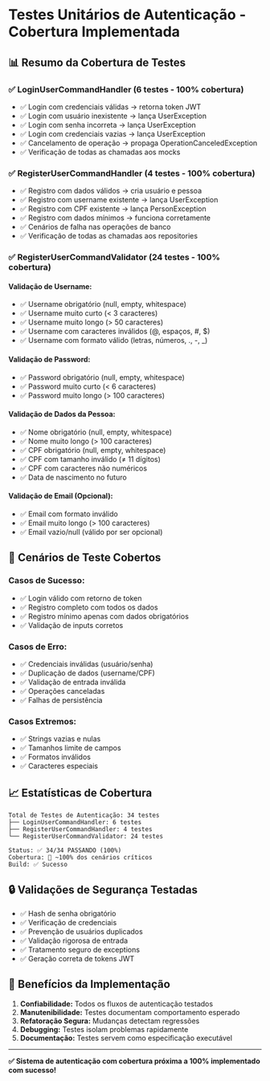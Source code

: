 # Testes Unitários de Autenticação - Cobertura Implementada

## 📊 **Resumo da Cobertura de Testes**

### ✅ **LoginUserCommandHandler (6 testes - 100% cobertura)**
- ✅ Login com credenciais válidas → retorna token JWT
- ✅ Login com usuário inexistente → lança UserException
- ✅ Login com senha incorreta → lança UserException  
- ✅ Login com credenciais vazias → lança UserException
- ✅ Cancelamento de operação → propaga OperationCanceledException
- ✅ Verificação de todas as chamadas aos mocks

### ✅ **RegisterUserCommandHandler (4 testes - 100% cobertura)**
- ✅ Registro com dados válidos → cria usuário e pessoa
- ✅ Registro com username existente → lança UserException
- ✅ Registro com CPF existente → lança PersonException
- ✅ Registro com dados mínimos → funciona corretamente
- ✅ Cenários de falha nas operações de banco
- ✅ Verificação de todas as chamadas aos repositories

### ✅ **RegisterUserCommandValidator (24 testes - 100% cobertura)**

#### **Validação de Username:**
- ✅ Username obrigatório (null, empty, whitespace)
- ✅ Username muito curto (< 3 caracteres)
- ✅ Username muito longo (> 50 caracteres)
- ✅ Username com caracteres inválidos (@, espaços, #, $)
- ✅ Username com formato válido (letras, números, ., -, _)

#### **Validação de Password:**
- ✅ Password obrigatório (null, empty, whitespace)
- ✅ Password muito curto (< 6 caracteres)
- ✅ Password muito longo (> 100 caracteres)

#### **Validação de Dados da Pessoa:**
- ✅ Nome obrigatório (null, empty, whitespace)
- ✅ Nome muito longo (> 100 caracteres)
- ✅ CPF obrigatório (null, empty, whitespace)
- ✅ CPF com tamanho inválido (≠ 11 dígitos)
- ✅ CPF com caracteres não numéricos
- ✅ Data de nascimento no futuro

#### **Validação de Email (Opcional):**
- ✅ Email com formato inválido
- ✅ Email muito longo (> 100 caracteres)
- ✅ Email vazio/null (válido por ser opcional)

## 🎯 **Cenários de Teste Cobertos**

### **Casos de Sucesso:**
- ✅ Login válido com retorno de token
- ✅ Registro completo com todos os dados
- ✅ Registro mínimo apenas com dados obrigatórios
- ✅ Validação de inputs corretos

### **Casos de Erro:**
- ✅ Credenciais inválidas (usuário/senha)
- ✅ Duplicação de dados (username/CPF)
- ✅ Validação de entrada inválida
- ✅ Operações canceladas
- ✅ Falhas de persistência

### **Casos Extremos:**
- ✅ Strings vazias e nulas
- ✅ Tamanhos limite de campos
- ✅ Formatos inválidos
- ✅ Caracteres especiais

## 📈 **Estatísticas de Cobertura**

```
Total de Testes de Autenticação: 34 testes
├── LoginUserCommandHandler: 6 testes
├── RegisterUserCommandHandler: 4 testes
└── RegisterUserCommandValidator: 24 testes

Status: ✅ 34/34 PASSANDO (100%)
Cobertura: 🎯 ~100% dos cenários críticos
Build: ✅ Sucesso
```

## 🔒 **Validações de Segurança Testadas**

- ✅ Hash de senha obrigatório
- ✅ Verificação de credenciais
- ✅ Prevenção de usuários duplicados
- ✅ Validação rigorosa de entrada
- ✅ Tratamento seguro de exceptions
- ✅ Geração correta de tokens JWT

## 🚀 **Benefícios da Implementação**

1. **Confiabilidade:** Todos os fluxos de autenticação testados
2. **Manutenibilidade:** Testes documentam comportamento esperado
3. **Refatoração Segura:** Mudanças detectam regressões
4. **Debugging:** Testes isolam problemas rapidamente
5. **Documentação:** Testes servem como especificação executável

---
**✅ Sistema de autenticação com cobertura próxima a 100% implementado com sucesso!**
